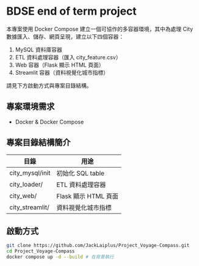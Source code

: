 # BDSE end of term project

本專案使用 Docker Compose 建立一個可協作的多容器環境，其中為處理 City 數據匯入、儲存、網頁呈現，建立以下四個容器：

1. MySQL 資料庫容器
2. ETL 資料處理容器（匯入 city_feature.csv）
3. Web 容器（Flask 顯示 HTML 頁面）
4. Streamlit 容器（資料視覺化城市指標）

請見下方啟動方式與專案目錄結構。

## 專案環境需求

- Docker & Docker Compose

## 專案目錄結構簡介

|目錄 | 用途 |
|---------------|------|
| city_mysql/init   | 初始化 SQL table |
| city_loader/   | ETL 資料處理容器 |
| city_web/          | Flask 顯示 HTML 頁面 |
| city_streamlit/    | 資料視覺化城市指標 |

## 啟動方式

```bash
git clone https://github.com/JackLaiplus/Project_Voyage-Compass.git
cd Project_Voyage-Compass
docker compose up -d --build # 在背景執行
```
